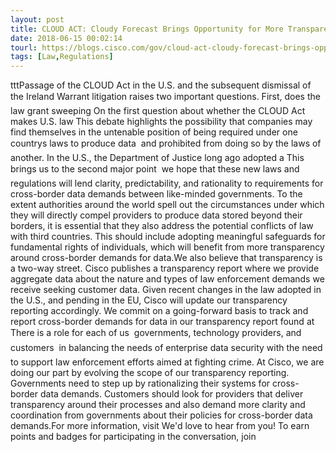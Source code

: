 ```yaml
---
layout: post
title: CLOUD ACT: Cloudy Forecast Brings Opportunity for More Transparency
date: 2018-06-15 00:02:14
tourl: https://blogs.cisco.com/gov/cloud-act-cloudy-forecast-brings-opportunity-for-more-transparency
tags: [Law,Regulations]
---
```

tttPassage of the CLOUD Act in the U.S. and the subsequent dismissal of the Ireland Warrant litigation raises two important questions. First, does the law grant sweeping On the first question about whether the CLOUD Act makes U.S. law This debate highlights the possibility that companies may find themselves in the untenable position of being required under one countrys laws to produce data  and prohibited from doing so by the laws of another. In the U.S., the Department of Justice long ago adopted a This brings us to the second major point  we hope that these new laws and regulations will lend clarity, predictability, and rationality to requirements for cross-border data demands between like-minded governments. To the extent authorities around the world spell out the circumstances under which they will directly compel providers to produce data stored beyond their borders, it is essential that they also address the potential conflicts of law with third countries. This should include adopting meaningful safeguards for fundamental rights of individuals, which will benefit from more transparency around cross-border demands for data.We also believe that transparency is a two-way street. Cisco publishes a transparency report where we provide aggregate data about the nature and types of law enforcement demands we receive seeking customer data. Given recent changes in the law adopted in the U.S., and pending in the EU, Cisco will update our transparency reporting accordingly. We commit on a going-forward basis to track and report cross-border demands for data in our transparency report found at There is a role for each of us  governments, technology providers, and customers  in balancing the needs of enterprise data security with the need to support law enforcement efforts aimed at fighting crime. At Cisco, we are doing our part by evolving the scope of our transparency reporting. Governments need to step up by rationalizing their systems for cross-border data demands. Customers should look for providers that deliver transparency around their processes and also demand more clarity and coordination from governments about their policies for cross-border data demands.For more information, visit We'd love to hear from you! To earn points and badges for participating in the conversation, join 